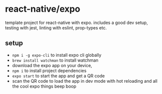 # react-native/expo

template project for react-native with expo.
includes a good dev setup, testing with jest, linting with eslint, prop-types etc.

## setup
- `npm i -g expo-cli` to install expo cli globally
- `brew install watchman` to install watchman
- download the expo app on your device,
- `npm i` to install project dependencies
- `expo start` to start the app and get a QR code
- scan the QR code to load the app in dev mode with hot reloading and all the cool expo things beep boop
